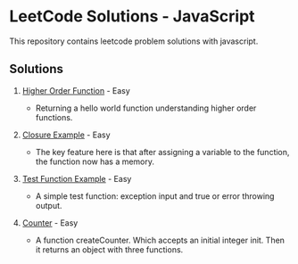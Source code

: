 # LeetCode Solutions - JavaScript

This repository contains leetcode problem solutions with javascript.

## Solutions

1. [Higher Order Function](./solutions/0001-ho-function.js) - Easy
    - Returning a hello world function understanding higher order functions.

2. [Closure Example](./solutions/0002-closure.js) - Easy
    - The key feature here is that after assigning a variable to the function, the function now has a memory.

3. [Test Function Example](./solutions/0003-test-function.js) - Easy
    - A simple test function: exception input and true or error throwing output.

4. [Counter](./solutions/0004-counter.js) - Easy
    - A function createCounter. Which accepts an initial integer init. Then it returns an object with three functions.